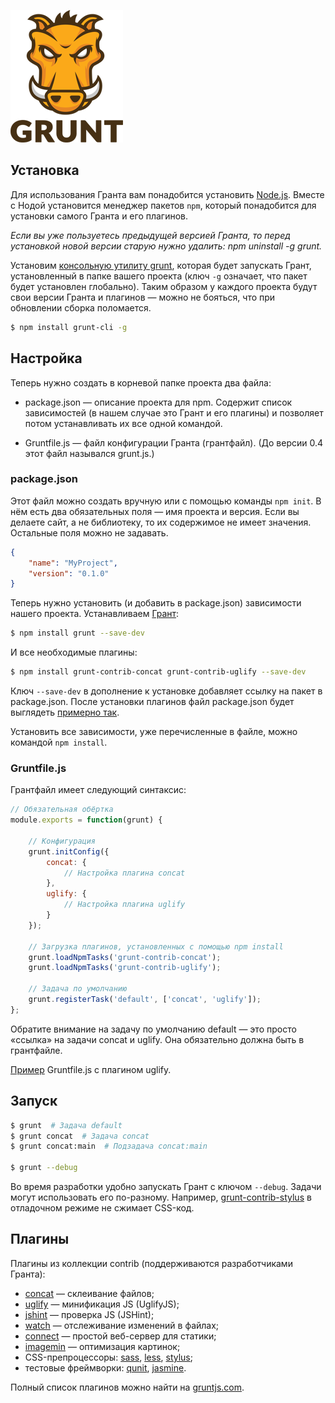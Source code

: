 ![Grunt](grunt-logo.png)

## Установка

Для использования Гранта вам понадобится установить [Node.js](http://nodejs.org/). Вместе с Нодой установится менеджер пакетов `npm`, который понадобится для установки самого Гранта и его плагинов.

*Если вы уже пользуетесь предыдущей версией Гранта, то перед установкой новой версии старую нужно удалить: npm uninstall -g grunt.*

Установим [консольную утилиту grunt](https://github.com/gruntjs/grunt-cli/), которая будет запускать Грант, установленный в папке вашего проекта (ключ `-g` означает, что пакет будет установлен глобально). Таким образом у каждого проекта будут свои версии Гранта и плагинов — можно не бояться, что при обновлении сборка поломается.

```bash
$ npm install grunt-cli -g
```

## Настройка

Теперь нужно создать в корневой папке проекта два файла:

- package.json — описание проекта для npm. Содержит список зависимостей (в нашем случае это Грант и его плагины) и позволяет потом устанавливать их все одной командой.

- Gruntfile.js — файл конфигурации Гранта (грантфайл). (До версии 0.4 этот файл назывался grunt.js.)

### package.json

Этот файл можно создать вручную или с помощью команды `npm init`. В нём есть два обязательных поля — имя проекта и версия. Если вы делаете сайт, а не библиотеку, то их содержимое не имеет значения. Остальные поля можно не задавать.

```json
{
    "name": "MyProject",
    "version": "0.1.0"
}
```

Теперь нужно установить (и добавить в package.json) зависимости нашего проекта. Устанавливаем [Грант](https://github.com/gruntjs/grunt/):

```bash
$ npm install grunt --save-dev
```

И все необходимые плагины:

```bash
$ npm install grunt-contrib-concat grunt-contrib-uglify --save-dev
```

Ключ `--save-dev` в дополнение к установке добавляет ссылку на пакет в package.json. После установки плагинов файл package.json будет выглядеть [примерно так](http://gruntjs.com/getting-started#package.json).

Установить все зависимости, уже перечисленные в файле, можно командой `npm install`.

### Gruntfile.js

Грантфайл имеет следующий синтаксис:

```javascript
// Обязательная обёртка
module.exports = function(grunt) {

    // Конфигурация
    grunt.initConfig({
        concat: {
            // Настройка плагина concat
        },
        uglify: {
            // Настройка плагина uglify
        }
    });

    // Загрузка плагинов, установленных с помощью npm install
    grunt.loadNpmTasks('grunt-contrib-concat');
    grunt.loadNpmTasks('grunt-contrib-uglify');

    // Задача по умолчанию
    grunt.registerTask('default', ['concat', 'uglify']);
};
```

Обратите внимание на задачу по умолчанию default — это просто «ссылка» на задачи concat и uglify. Она обязательно должна быть в грантфайле.

[Пример](http://gruntjs.com/getting-started#an-example-gruntfile) Gruntfile.js с плагином uglify.

## Запуск

```bash
$ grunt  # Задача default
$ grunt concat  # Задача concat
$ grunt concat:main  # Подзадача concat:main

$ grunt --debug
```

Во время разработки удобно запускать Грант с ключом `--debug`. Задачи могут использовать его по-разному. Например, [grunt-contrib-stylus](https://github.com/gruntjs/grunt-contrib-stylus) в отладочном режиме не сжимает CSS-код.

## Плагины

Плагины из коллекции contrib (поддерживаются разработчиками Гранта):
- [concat](https://github.com/gruntjs/grunt-contrib-concat) — склеивание файлов;
- [uglify](https://github.com/gruntjs/grunt-contrib-uglify) — минификация JS (UglifyJS);
- [jshint](https://github.com/gruntjs/grunt-contrib-jshint) — проверка JS (JSHint);
- [watch](https://github.com/gruntjs/grunt-contrib-watch) — отслеживание изменений в файлах;
- [connect](https://github.com/gruntjs/grunt-contrib-connect) — простой веб-сервер для статики;
- [imagemin](https://github.com/gruntjs/grunt-contrib-imagemin) — оптимизация картинок;
- CSS-препроцессоры: [sass](https://github.com/gruntjs/grunt-contrib-sass), [less](https://github.com/gruntjs/grunt-contrib-less), [stylus](https://github.com/gruntjs/grunt-contrib-stylus);
- тестовые фреймворки: [qunit](https://github.com/gruntjs/grunt-contrib-qunit), [jasmine](https://github.com/gruntjs/grunt-contrib-jasmine).

Полный список плагинов можно найти на [gruntjs.com](http://gruntjs.com/).